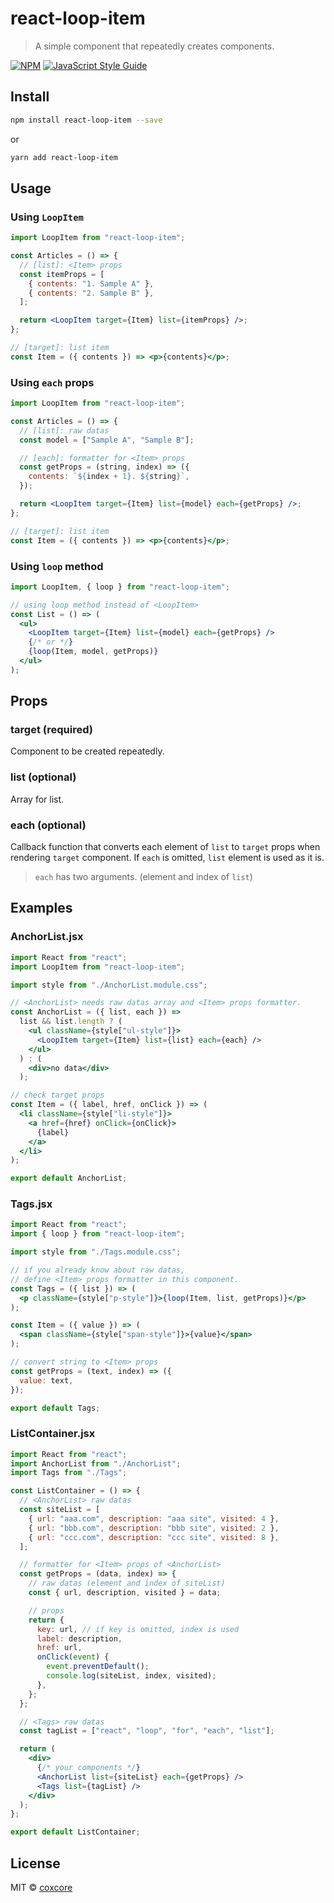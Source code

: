 # react-loop-item

> A simple component that repeatedly creates components.

[![NPM](https://img.shields.io/npm/v/react-loop-item.svg)](https://www.npmjs.com/package/react-loop-item) [![JavaScript Style Guide](https://img.shields.io/badge/code_style-standard-brightgreen.svg)](https://standardjs.com)

## Install

```bash
npm install react-loop-item --save
```

or

```bash
yarn add react-loop-item
```

## Usage

### Using `LoopItem`

```jsx
import LoopItem from "react-loop-item";

const Articles = () => {
  // [list]: <Item> props
  const itemProps = [
    { contents: "1. Sample A" },
    { contents: "2. Sample B" },
  ];

  return <LoopItem target={Item} list={itemProps} />;
};

// [target]: list item
const Item = ({ contents }) => <p>{contents}</p>;
```

### Using `each` props

```jsx
import LoopItem from "react-loop-item";

const Articles = () => {
  // [list]: raw datas
  const model = ["Sample A", "Sample B"];

  // [each]: formatter for <Item> props
  const getProps = (string, index) => ({
    contents: `${index + 1}. ${string}`,
  });

  return <LoopItem target={Item} list={model} each={getProps} />;
};

// [target]: list item
const Item = ({ contents }) => <p>{contents}</p>;
```

### Using `loop` method

```jsx
import LoopItem, { loop } from "react-loop-item";

// using loop method instead of <LoopItem>
const List = () => (
  <ul>
    <LoopItem target={Item} list={model} each={getProps} />
    {/* or */}
    {loop(Item, model, getProps)}
  </ul>
);
```

## Props

### target (required)

Component to be created repeatedly.

### list (optional)

Array for list.

### each (optional)

Callback function that converts each element of `list` to `target` props when rendering `target` component.
If `each` is omitted, `list` element is used as it is.

> `each` has two arguments. (element and index of `list`)

## Examples

### AnchorList.jsx

```jsx
import React from "react";
import LoopItem from "react-loop-item";

import style from "./AnchorList.module.css";

// <AnchorList> needs raw datas array and <Item> props formatter.
const AnchorList = ({ list, each }) =>
  list && list.length ? (
    <ul className={style["ul-style"]}>
      <LoopItem target={Item} list={list} each={each} />
    </ul>
  ) : (
    <div>no data</div>
  );

// check target props
const Item = ({ label, href, onClick }) => (
  <li className={style["li-style"]}>
    <a href={href} onClick={onClick}>
      {label}
    </a>
  </li>
);

export default AnchorList;
```

### Tags.jsx

```jsx
import React from "react";
import { loop } from "react-loop-item";

import style from "./Tags.module.css";

// if you already know about raw datas,
// define <Item> props formatter in this component.
const Tags = ({ list }) => (
  <p className={style["p-style"]}>{loop(Item, list, getProps)}</p>
);

const Item = ({ value }) => (
  <span className={style["span-style"]}>{value}</span>
);

// convert string to <Item> props
const getProps = (text, index) => ({
  value: text,
});

export default Tags;
```

### ListContainer.jsx

```jsx
import React from "react";
import AnchorList from "./AnchorList";
import Tags from "./Tags";

const ListContainer = () => {
  // <AnchorList> raw datas
  const siteList = [
    { url: "aaa.com", description: "aaa site", visited: 4 },
    { url: "bbb.com", description: "bbb site", visited: 2 },
    { url: "ccc.com", description: "ccc site", visited: 8 },
  ];

  // formatter for <Item> props of <AnchorList>
  const getProps = (data, index) => {
    // raw datas (element and index of siteList)
    const { url, description, visited } = data;

    // props
    return {
      key: url, // if key is omitted, index is used
      label: description,
      href: url,
      onClick(event) {
        event.preventDefault();
        console.log(siteList, index, visited);
      },
    };
  };

  // <Tags> raw datas
  const tagList = ["react", "loop", "for", "each", "list"];

  return (
    <div>
      {/* your components */}
      <AnchorList list={siteList} each={getProps} />
      <Tags list={tagList} />
    </div>
  );
};

export default ListContainer;
```

## License

MIT © [coxcore](https://github.com/coxcore)
